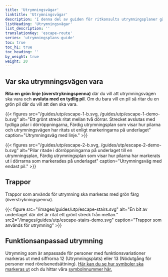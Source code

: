 ```yaml
---
title: 'Utrymningsvägar'
linktitle: 'Utrymningsvägar'
description: 'I denna del av guiden för ritkonsults utrymningsplaner går vi igenom hur du ska markera rum som ska gråläggas, hyllor och övrig inredning som du vill ha med på utrymningsplanen.'
listHeading: 'Utrymningsvägar'
list_description: ''
translationKey: 'escape-route'
series: 'utrymningsplans-guide'
toc: true
toc_h1: true
toc_heading: ''
by_weight: true
weight: 20
---
```


## Var ska utrymningsvägen vara

**Rita en grön linje (överstrykningspenna)** där du vill att utrymningsvägen ska vara och **avsluta med en tydlig pil**. Om du bara vill en pil så ritar du en grön pil där du vill att den ska vara.

{{< figures src="/guides/utp/escape-1-b.svg, /guides/utp/escape-1-demo-b.svg" alt="Ett grönt streck ritat mellan två dörrar. Strecket avslutas med tydliga pilar i dörröppningarna, Färdig utrymningsplan som visar hur pilarna och utrymningsvägen har ritats ut enligt markeringarna på underlaget" caption="Utrymningsväg med linje." >}}

{{< figures src="/guides/utp/escape-2-b.svg, /guides/utp/escape-2-demo-b.svg" alt="Pilar ritade i dörröppningarna på underlaget till en utrymningsplan, Färdig utrymningsplan som visar hur pilarna har markerats ut i dörrarna som markerades på underlaget" caption="Utrymningsväg med endast pil." >}}

## Trappor

Trappor som används för utrymning ska markeras med grön färg (överstrykningspenna).

{{< figure src="/images/guides/utp/escape-stairs.svg" alt="En bit av underlaget där det är ritat ett grönt streck från mellan." src2="/images/guides/utp/escape-stairs-demo.svg" caption="Trappor som används för utrymning" >}}

## Funktionsanpassad utrymning

Utrymning som är anpassade för personer med funktionsvariationer markeras ut med siffrorna 12 (Utrymningsplats) eller 13 (Nödutgång för personer med rörelsenedsättning). [Här kan du se hur symboler ska markeras ut](/guider/utrymningsplan/symboler) och du hittar våra [symbolnnummer här.](/guider/utrymningsplan/symbolnummer)


